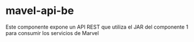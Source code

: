 # mavel-api-be
Este componente expone un API REST que utiliza el JAR del componente 1 para consumir los servicios de Marvel

